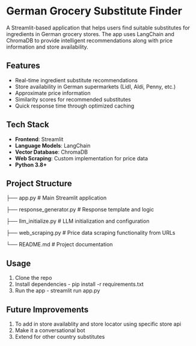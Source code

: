 # German Grocery Substitute Finder

A Streamlit-based application that helps users find suitable substitutes for ingredients in German grocery stores. The app uses LangChain and ChromaDB to provide intelligent recommendations along with price information and store availability.


## Features

- Real-time ingredient substitute recommendations
- Store availability in German supermarkets (Lidl, Aldi, Penny, etc.)
- Approximate price information
- Similarity scores for recommended substitutes
- Quick response time through optimized caching


## Tech Stack

- **Frontend**: Streamlit
- **Language Models**: LangChain
- **Vector Database**: ChromaDB
- **Web Scraping**: Custom implementation for price data
- **Python 3.8+**

## Project Structure
├── app.py # Main Streamlit application

├── response_generator.py # Response template and logic

├── llm_initialize.py # LLM initialization and configuration

├── web_scraping.py # Price data scraping functionality from URLs

└── README.md # Project documentation

## Usage
1. Clone the repo
2. Install dependencies - pip install -r requirements.txt
3. Run the app - streamlit run app.py

## Future Improvements
1. To add in store availablity and store locator using specific store api
2. Make it a conversational bot
3. Extend for other country substitutes
